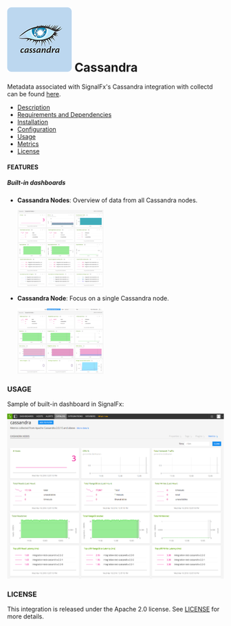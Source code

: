 # ![](./img/integrations_cassandra.png) Cassandra

 Metadata associated with SignalFx's Cassandra integration with collectd can be found <a target="_blank" href="https://github.com/signalfx/integrations/tree/release/cassandra">here</a>.

- [Description](#description)
- [Requirements and Dependencies](#requirements-and-dependencies)
- [Installation](#installation)
- [Configuration](#configuration)
- [Usage](#usage)
- [Metrics](#metrics)
- [License](#license)

#### FEATURES

##### Built-in dashboards

- **Cassandra Nodes**: Overview of data from all Cassandra nodes.

  [<img src='./img/dashboard_cassandra_nodes.png' width=200px>](./img/dashboard_cassandra_nodes.png)

- **Cassandra Node**: Focus on a single Cassandra node.

  [<img src='./img/dashboard_cassandra_node.png' width=200px>](./img/dashboard_cassandra_node.png)

### USAGE

Sample of built-in dashboard in SignalFx:

![](././img/dashboard_cassandra.png)

### LICENSE

This integration is released under the Apache 2.0 license. See [LICENSE](./LICENSE) for more details.
